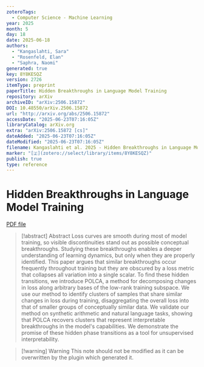 ```yaml
---
zoteroTags:
  - Computer Science - Machine Learning
year: 2025
month: 5
day: 18
date: 2025-06-18
authors:
  - "Kangaslahti, Sara"
  - "Rosenfeld, Elan"
  - "Saphra, Naomi"
generated: true
key: 8Y8KESQZ
version: 2726
itemType: preprint
paperTitle: Hidden Breakthroughs in Language Model Training
repository: arXiv
archiveID: "arXiv:2506.15872"
DOI: 10.48550/arXiv.2506.15872
url: "http://arxiv.org/abs/2506.15872"
accessDate: "2025-06-23T07:16:05Z"
libraryCatalog: arXiv.org
extra: "arXiv:2506.15872 [cs]"
dateAdded: "2025-06-23T07:16:05Z"
dateModified: "2025-06-23T07:16:05Z"
filename: Kangaslahti et al. 2025 - Hidden Breakthroughs in Language Model Training.pdf
marker: "[🇿](zotero://select/library/items/8Y8KESQZ)"
publish: true
type: reference
---
```

# Hidden Breakthroughs in Language Model Training

[PDF file](/Papers/PDFs/Kangaslahti%20et%20al.%202025%20-%20Hidden%20Breakthroughs%20in%20Language%20Model%20Training.pdf)

> [!abstract] Abstract
> Loss curves are smooth during most of model training, so visible discontinuities stand out as possible conceptual breakthroughs. Studying these breakthroughs enables a deeper understanding of learning dynamics, but only when they are properly identified. This paper argues that similar breakthroughs occur frequently throughout training but they are obscured by a loss metric that collapses all variation into a single scalar. To find these hidden transitions, we introduce POLCA, a method for decomposing changes in loss along arbitrary bases of the low-rank training subspace. We use our method to identify clusters of samples that share similar changes in loss during training, disaggregating the overall loss into that of smaller groups of conceptually similar data. We validate our method on synthetic arithmetic and natural language tasks, showing that POLCA recovers clusters that represent interpretable breakthroughs in the model's capabilities. We demonstrate the promise of these hidden phase transitions as a tool for unsupervised interpretability.

>[!warning] Warning
> This note should not be modified as it can be overwritten by the plugin which generated it.

